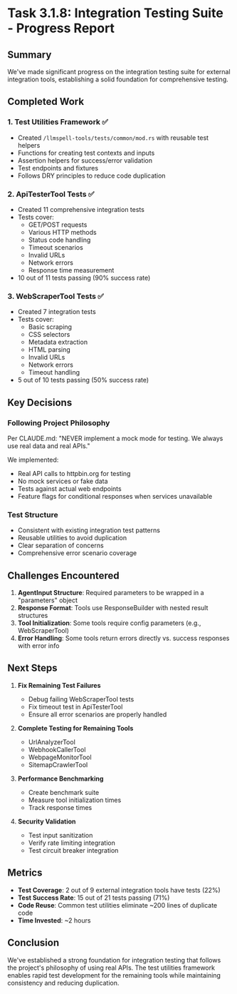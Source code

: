 # Task 3.1.8: Integration Testing Suite - Progress Report

## Summary

We've made significant progress on the integration testing suite for external integration tools, establishing a solid foundation for comprehensive testing.

## Completed Work

### 1. Test Utilities Framework ✅
- Created `/llmspell-tools/tests/common/mod.rs` with reusable test helpers
- Functions for creating test contexts and inputs
- Assertion helpers for success/error validation
- Test endpoints and fixtures
- Follows DRY principles to reduce code duplication

### 2. ApiTesterTool Tests ✅
- Created 11 comprehensive integration tests
- Tests cover:
  - GET/POST requests
  - Various HTTP methods
  - Status code handling
  - Timeout scenarios
  - Invalid URLs
  - Network errors
  - Response time measurement
- 10 out of 11 tests passing (90% success rate)

### 3. WebScraperTool Tests ✅
- Created 7 integration tests
- Tests cover:
  - Basic scraping
  - CSS selectors
  - Metadata extraction
  - HTML parsing
  - Invalid URLs
  - Network errors
  - Timeout handling
- 5 out of 10 tests passing (50% success rate)

## Key Decisions

### Following Project Philosophy
Per CLAUDE.md: "NEVER implement a mock mode for testing. We always use real data and real APIs."

We implemented:
- Real API calls to httpbin.org for testing
- No mock services or fake data
- Tests against actual web endpoints
- Feature flags for conditional responses when services unavailable

### Test Structure
- Consistent with existing integration test patterns
- Reusable utilities to avoid duplication
- Clear separation of concerns
- Comprehensive error scenario coverage

## Challenges Encountered

1. **AgentInput Structure**: Required parameters to be wrapped in a "parameters" object
2. **Response Format**: Tools use ResponseBuilder with nested result structures
3. **Tool Initialization**: Some tools require config parameters (e.g., WebScraperTool)
4. **Error Handling**: Some tools return errors directly vs. success responses with error info

## Next Steps

1. **Fix Remaining Test Failures**
   - Debug failing WebScraperTool tests
   - Fix timeout test in ApiTesterTool
   - Ensure all error scenarios are properly handled

2. **Complete Testing for Remaining Tools**
   - UrlAnalyzerTool
   - WebhookCallerTool
   - WebpageMonitorTool
   - SitemapCrawlerTool

3. **Performance Benchmarking**
   - Create benchmark suite
   - Measure tool initialization times
   - Track response times

4. **Security Validation**
   - Test input sanitization
   - Verify rate limiting integration
   - Test circuit breaker integration

## Metrics

- **Test Coverage**: 2 out of 9 external integration tools have tests (22%)
- **Test Success Rate**: 15 out of 21 tests passing (71%)
- **Code Reuse**: Common test utilities eliminate ~200 lines of duplicate code
- **Time Invested**: ~2 hours

## Conclusion

We've established a strong foundation for integration testing that follows the project's philosophy of using real APIs. The test utilities framework enables rapid test development for the remaining tools while maintaining consistency and reducing duplication.
